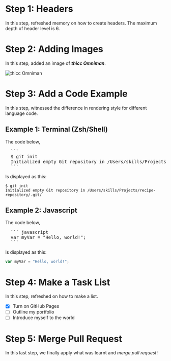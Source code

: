 # Step 1: Headers
In this step, refreshed memory on how to create headers. The maximum depth of header level is 6.

# Step 2: Adding Images
In this step, added an image of ***thicc Omniman***.

![thicc Omniman](https://ih1.redbubble.net/image.2846567260.7510/aps,504x498,small,transparent-pad,600x600,f8f8f8.jpg)

# Step 3: Add a Code Example
In this step, witnessed the difference in rendering style for different language code.

## Example 1: Terminal (Zsh/Shell)
The code below,

<pre>
  ```
  $ git init
  Initialized empty Git repository in /Users/skills/Projects/recipe-repository/.git/
  ```
</pre>

Is displayed as this:

```
$ git init
Initialized empty Git repository in /Users/skills/Projects/recipe-repository/.git/
```

## Example 2: Javascript
The code below,

<pre>
  ``` javascript
  var myVar = "Hello, world!";
  ```
</pre>

Is displayed as this:

``` javascript
var myVar = "Hello, world!";
```

# Step 4: Make a Task List
In this step, refreshed on how to make a list.

- [X] Turn on GitHub Pages
- [ ] Outline my portfolio
- [ ] Introduce myself to the world

# Step 5: Merge Pull Request
In this last step, we finally apply what was learnt and _merge pull request_!
